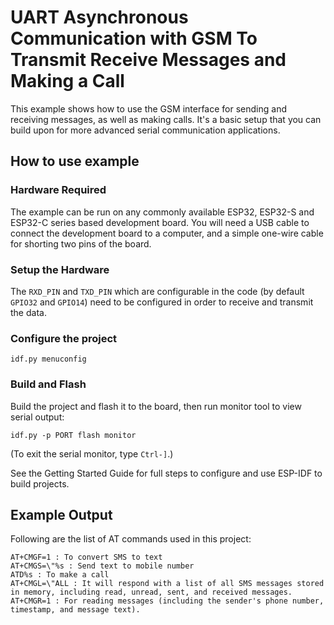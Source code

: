 # UART Asynchronous Communication with GSM To Transmit Receive Messages and Making a Call

This example shows how to use the GSM interface for sending and receiving messages, as well as making calls. It's a basic setup that you can build upon for more advanced serial communication applications.

## How to use example

### Hardware Required

The example can be run on any commonly available ESP32, ESP32-S and ESP32-C series based development board. You will need a USB cable to connect the
development board to a computer, and a simple one-wire cable for shorting two pins of the board.

### Setup the Hardware

The `RXD_PIN` and `TXD_PIN` which are configurable in the code (by default `GPIO32` and `GPIO14`) need to be configured in
order to receive and transmit the data.

### Configure the project

```
idf.py menuconfig
```

### Build and Flash

Build the project and flash it to the board, then run monitor tool to view serial output:

```
idf.py -p PORT flash monitor
```

(To exit the serial monitor, type ``Ctrl-]``.)

See the Getting Started Guide for full steps to configure and use ESP-IDF to build projects.

## Example Output

Following are the list of AT commands used in this project:
````
AT+CMGF=1 : To convert SMS to text
AT+CMGS=\"%s : Send text to mobile number
ATD%s : To make a call
AT+CMGL=\"ALL : It will respond with a list of all SMS messages stored in memory, including read, unread, sent, and received messages.
AT+CMGR=1 : For reading messages (including the sender's phone number, timestamp, and message text).
````

